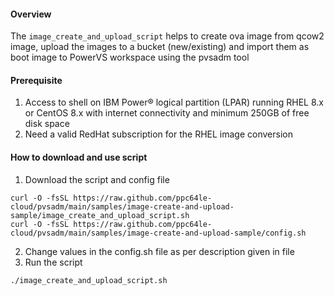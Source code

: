 #### Overview
The `image_create_and_upload_script` helps to create ova image from qcow2 image, upload the images to a bucket (new/existing) and import them as boot image to PowerVS workspace using the pvsadm tool
#### Prerequisite
1. Access to shell on IBM Power® logical partition (LPAR) running RHEL 8.x or CentOS 8.x with internet connectivity and minimum 250GB of free disk space
2. Need a valid RedHat subscription for the RHEL image conversion
#### How to download and use script
1. Download the script and config file
```
curl -O -fsSL https://raw.github.com/ppc64le-cloud/pvsadm/main/samples/image-create-and-upload-sample/image_create_and_upload_script.sh
curl -O -fsSL https://raw.github.com/ppc64le-cloud/pvsadm/main/samples/image-create-and-upload-sample/config.sh
```
2. Change values in the config.sh file as per description given in file
3. Run the script
```
./image_create_and_upload_script.sh